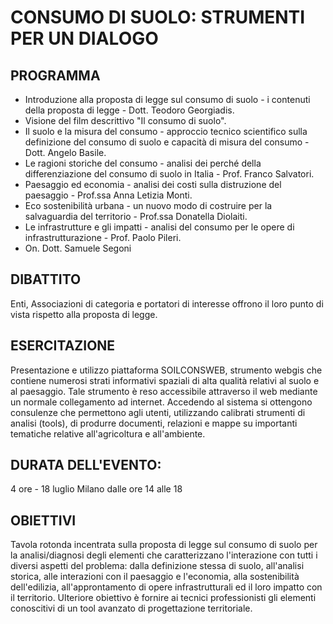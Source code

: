 # CONSUMO DI SUOLO: STRUMENTI PER UN DIALOGO

## PROGRAMMA

 * Introduzione alla proposta di legge sul consumo di suolo - i contenuti della proposta di legge - Dott. Teodoro Georgiadis.
 * Visione del film descrittivo "Il consumo di suolo".
 * Il suolo e la misura del consumo - approccio tecnico scientifico sulla definizione del consumo di suolo e capacità di misura del consumo - Dott. Angelo Basile.
 * Le ragioni storiche del consumo - analisi dei perché della differenziazione del consumo di suolo in Italia - Prof. Franco Salvatori.
 * Paesaggio ed economia - analisi dei costi sulla distruzione del paesaggio - Prof.ssa Anna Letizia Monti.
 * Eco sostenibilità urbana - un nuovo modo di costruire per la salvaguardia del territorio - Prof.ssa Donatella Diolaiti.
 * Le infrastrutture e gli impatti - analisi del consumo per le opere di infrastrutturazione - Prof. Paolo Pileri.
 * On. Dott. Samuele Segoni 
 

## DIBATTITO 

Enti, Associazioni di categoria e portatori di interesse offrono il loro punto di vista rispetto alla proposta di legge.


## ESERCITAZIONE

Presentazione e utilizzo piattaforma SOILCONSWEB, strumento webgis che contiene numerosi strati informativi spaziali di alta qualità relativi al suolo e al paesaggio. Tale strumento è reso accessibile attraverso il web mediante un normale collegamento ad internet. Accedendo al sistema si ottengono consulenze che permettono agli utenti, utilizzando calibrati strumenti di analisi (tools), di
produrre documenti, relazioni e mappe su importanti tematiche relative all'agricoltura e all'ambiente.

## DURATA DELL'EVENTO: 

4 ore - 18 luglio Milano dalle ore 14 alle 18

## OBIETTIVI

Tavola rotonda incentrata sulla proposta di legge sul consumo di suolo per la analisi/diagnosi degli elementi che caratterizzano l'interazione con tutti i diversi aspetti del problema: dalla definizione stessa di suolo, all'analisi storica, alle interazioni con il paesaggio e l'economia, alla sostenibilità dell'edilizia, all'approntamento di opere infrastrutturali ed il loro impatto con il territorio.
Ulteriore obiettivo è fornire ai tecnici professionisti gli elementi conoscitivi di un tool avanzato di progettazione territoriale.

